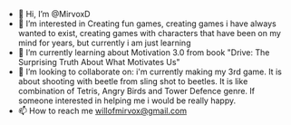 - 👋 Hi, I’m @MirvoxD
- 👀 I’m interested in Creating fun games, creating games i have always wanted to exist, creating games with characters that have been on my mind for years, but currently i am just learning
- 🌱 I’m currently learning about Motivation 3.0 from book "Drive: The Surprising Truth About What Motivates Us"
- 💞️ I’m looking to collaborate on: i'm currently making my 3rd game. It is about shooting with beetle from sling shot to beetles. It is like combination of Tetris, Angry Birds and Tower Defence genre. If someone interested in helping me i would be really happy.
- 📫 How to reach me willofmirvox@gmail.com

<!---
MirvoxD/MirvoxD is a ✨ special ✨ repository because its `README.md` (this file) appears on your GitHub profile.
You can click the Preview link to take a look at your changes.
--->
